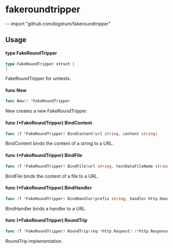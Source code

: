 # fakeroundtripper
--
    import "github.com/bigdrum/fakeroundtripper"


## Usage

#### type FakeRoundTripper

```go
type FakeRoundTripper struct {
}
```

FakeRoundTripper for unitests.

#### func  New

```go
func New() *FakeRoundTripper
```
New creates a new FakeRoundTripper.

#### func (*FakeRoundTripper) BindContent

```go
func (f *FakeRoundTripper) BindContent(url string, content string)
```
BindContent binds the content of a string to a URL.

#### func (*FakeRoundTripper) BindFile

```go
func (f *FakeRoundTripper) BindFile(url string, testDataFileName string)
```
BindFile binds the content of a file to a URL.

#### func (*FakeRoundTripper) BindHandler

```go
func (f *FakeRoundTripper) BindHandler(prefix string, handler http.Handler)
```
BindHandler binds a handler to a URL.

#### func (*FakeRoundTripper) RoundTrip

```go
func (f *FakeRoundTripper) RoundTrip(req *http.Request) (*http.Response, error)
```
RoundTrip implementation.

